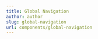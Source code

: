 ```yaml
---
title: Global Navigation
author: author
slug: global-navigation
url: components/global-navigation
---
```

